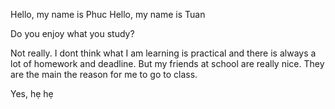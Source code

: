 Hello, my name is Phuc
Hello, my name is Tuan

Do you enjoy what you study?

Not really. I dont think what I am learning is practical and there is always a lot of homework and deadline. But my friends at school are really nice. They are the main the reason for me to go to class.

Yes, hẹ hẹ